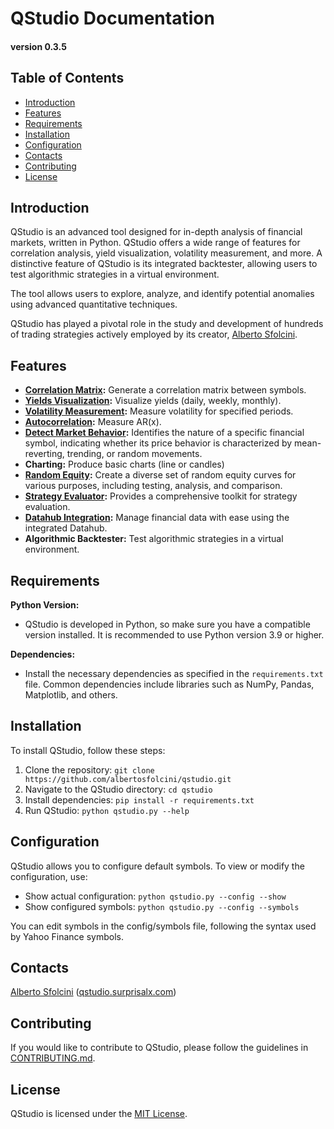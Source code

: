 # QStudio Documentation
#### version 0.3.5

## Table of Contents
- [Introduction](#introduction)
- [Features](#features)
- [Requirements](#requirements)
- [Installation](#installation)
- [Configuration](#configuration)
- [Contacts](#contacts)
- [Contributing](#contributing)
- [License](#license)

## Introduction

QStudio is an advanced tool designed for in-depth analysis of financial markets, written in Python. QStudio offers a wide range of features for correlation analysis, yield visualization, volatility measurement, and more. A distinctive feature of QStudio is its integrated backtester, allowing users to test algorithmic strategies in a virtual environment.

The tool allows users to explore, analyze, and identify potential anomalies using advanced quantitative techniques.

QStudio has played a pivotal role in the study and development of hundreds of trading strategies actively employed by its creator, [Alberto Sfolcini](mailto:a.sfolcini@gmail.com).


## Features

- **[Correlation Matrix](correlation_matrix.md):** Generate a correlation matrix between symbols.
- **[Yields Visualization](yields.md):** Visualize yields (daily, weekly, monthly).
- **[Volatility Measurement](volatility.md):** Measure volatility for specified periods.
- **[Autocorrelation](autocorrelation.md):** Measure AR(x).
- **[Detect Market Behavior](detect_market_behavior.md):** Identifies the nature of a specific financial symbol, indicating whether its price behavior is characterized by mean-reverting, trending, or random movements.
- **Charting:** Produce basic charts (line or candles)
- **[Random Equity](random_equity.md):** Create a diverse set of random equity curves for various purposes, including testing, analysis, and comparison.
- **[Strategy Evaluator](strategy_evaluator.md):** Provides a comprehensive toolkit for strategy evaluation.
- **[Datahub Integration](datahub.md):** Manage financial data with ease using the integrated Datahub.
- **Algorithmic Backtester:** Test algorithmic strategies in a virtual environment.

## Requirements
**Python Version:**
- QStudio is developed in Python, so make sure you have a compatible version installed. It is recommended to use Python version 3.9 or higher.

**Dependencies:**
- Install the necessary dependencies as specified in the `requirements.txt` file. Common dependencies include libraries such as NumPy, Pandas, Matplotlib, and others.


## Installation

To install QStudio, follow these steps:

1. Clone the repository: `git clone https://github.com/albertosfolcini/qstudio.git`
2. Navigate to the QStudio directory: `cd qstudio`
3. Install dependencies: `pip install -r requirements.txt`
4. Run QStudio: `python qstudio.py --help`

## Configuration

QStudio allows you to configure default symbols. To view or modify the configuration, use:

- Show actual configuration: `python qstudio.py --config --show`
- Show configured symbols: `python qstudio.py --config --symbols`

You can edit symbols in the config/symbols file, following the syntax used by Yahoo Finance symbols.


## Contacts
[Alberto Sfolcini](mailto:a.sfolcini@gmail.com) ([qstudio.surprisalx.com](https://qstudio.surprisalx.com))

## Contributing

If you would like to contribute to QStudio, please follow the guidelines in [CONTRIBUTING.md](./CONTRIBUTING.md).

## License

QStudio is licensed under the [MIT License](./LICENSE).

